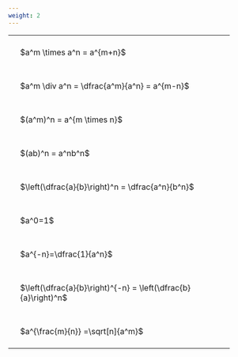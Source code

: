 ```yaml
---
weight: 2
---
```


<style type="text/css">
#T_f7b55 th.col_heading {
  text-align: left;
  font-size: 1em;
}
#T_f7b55 td {
  text-align: left;
  font-size: 1em;
  padding: 1.5em;
}
#T_f7b55_row0_col0, #T_f7b55_row1_col0, #T_f7b55_row2_col0, #T_f7b55_row3_col0, #T_f7b55_row4_col0, #T_f7b55_row5_col0, #T_f7b55_row6_col0, #T_f7b55_row7_col0, #T_f7b55_row8_col0 {
  width: 400px;
  white-space: pre-wrap;
}
</style>
<table id="T_f7b55">
  <thead>
  </thead>
  <tbody>
    <tr>
      <td id="T_f7b55_row0_col0" class="data row0 col0" >$a^m \times a^n = a^{m+n}$</td>
    </tr>
    <tr>
      <td id="T_f7b55_row1_col0" class="data row1 col0" >$a^m \div a^n = \dfrac{a^m}{a^n} = a^{m-n}$</td>
    </tr>
    <tr>
      <td id="T_f7b55_row2_col0" class="data row2 col0" >$(a^m)^n = a^{m \times n}$</td>
    </tr>
    <tr>
      <td id="T_f7b55_row3_col0" class="data row3 col0" >$(ab)^n = a^nb^n$</td>
    </tr>
    <tr>
      <td id="T_f7b55_row4_col0" class="data row4 col0" >$\left(\dfrac{a}{b}\right)^n = \dfrac{a^n}{b^n}$</td>
    </tr>
    <tr>
      <td id="T_f7b55_row5_col0" class="data row5 col0" >$a^0=1$</td>
    </tr>
    <tr>
      <td id="T_f7b55_row6_col0" class="data row6 col0" >$a^{-n}=\dfrac{1}{a^n}$</td>
    </tr>
    <tr>
      <td id="T_f7b55_row7_col0" class="data row7 col0" >$\left(\dfrac{a}{b}\right)^{-n} = \left(\dfrac{b}{a}\right)^n$</td>
    </tr>
    <tr>
      <td id="T_f7b55_row8_col0" class="data row8 col0" >$a^{\frac{m}{n}} =\sqrt[n]{a^m}$</td>
    </tr>
  </tbody>
</table>
